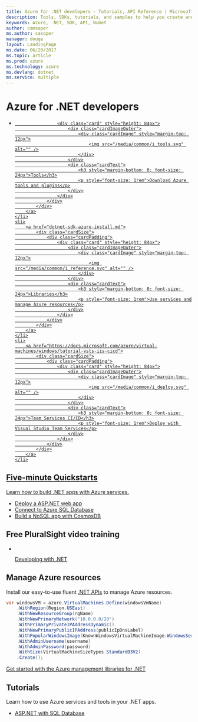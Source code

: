 ```yaml
---
title: Azure for .NET developers - Tutorials, API Reference | Microsoft Docs
description: Tools, SDKs, tutorials, and samples to help you create and deploy .NET apps to Azure.
keywords: Azure, .NET, SDK, API, NuGet
author: camsoper
ms.author: casoper
manager: douge
layout: LandingPage
ms.date: 06/20/2017
ms.topic: article
ms.prod: azure
ms.technology: azure
ms.devlang: dotnet
ms.service: multiple
---
```


# Azure for .NET developers

<ul class="cardsY panelContent">
    <li>
        <a href="dotnet-tools.md">
            <div class="cardSize">
                <div class="cardPadding">

                    <div class="card" style="height: 84px">
                        <div class="cardImageOuter">
                            <div class="cardImage" style="margin-top: 12px">
                                <img src="/media/common/i_tools.svg" alt="" />
                            </div>
                        </div>
                        <div class="cardText">
                            <h3 style="margin-bottom: 0; font-size: 24px">Tools</h3>
                            <p style="font-size: 1rem">Download Azure tools and plugins</p>
                        </div>
                    </div>
                </div>
            </div>
        </a>
    </li>
    <li>
        <a href="dotnet-sdk-azure-install.md">
            <div class="cardSize">
                <div class="cardPadding">
                    <div class="card" style="height: 84px">
                        <div class="cardImageOuter">
                            <div class="cardImage" style="margin-top: 12px">
                                <img src="/media/common/i_reference.svg" alt="" />
                            </div>
                        </div>
                        <div class="cardText">
                            <h3 style="margin-bottom: 0; font-size: 24px">Libraries</h3>
                            <p style="font-size: 1rem">Use services and manage Azure resources</p>
                        </div>
                    </div>
                </div>
            </div>
        </a>
    </li>
    <li>
        <a href="https://docs.microsoft.com/azure/virtual-machines/windows/tutorial-vsts-iis-cicd">
            <div class="cardSize">
                <div class="cardPadding">
                    <div class="card" style="height: 84px">
                        <div class="cardImageOuter">
                            <div class="cardImage" style="margin-top: 12px">
                                <img src="/media/common/i_deploy.svg" alt="" />
                            </div>
                        </div>
                        <div class="cardText">
                            <h3 style="margin-bottom: 0; font-size: 24px">Team Services CI/CD</h3>
                            <p style="font-size: 1rem">Deploy with Visual Studio Team Services</p>
                        </div>
                    </div>
                </div>
            </div>
        </a>
    </li>
</ul>

## Five-minute Quickstarts

Learn how to build .NET apps with Azure services.

* [Deploy a ASP.NET web app](/azure/app-service-web/app-service-web-get-started-dotnet)
* [Connect to Azure SQL Database](/azure/sql-database/sql-database-connect-query-dotnet)
* [Build a NoSQL app with CosmosDB](/azure/cosmos-db/documentdb-dotnet-application)

## Free PluralSight video training

<ul class="panelContent cardsW">
   <li>
      <div class="cardSize">
         <div class="cardPadding">
            <div class="card">
               <div class="cardImageOuter">
                  <div class="cardImage">
                     <a href="https://www.pluralsight.com/courses/developing-dotnet-microsoft-azure-getting-started?twoid=d6abac77-7dcc-4d33-9e03-f85e78989f02" data-linktype="external">
                     <img alt="" src="https://docs.microsoft.com/azure/app-service-web/media/index/video-training-dotnet.png" data-linktype="external"></a>
                  </div>
               </div>
               <div class="cardText">
                  <p>
                     <a href="https://www.pluralsight.com/courses/developing-dotnet-microsoft-azure-getting-started?twoid=d6abac77-7dcc-4d33-9e03-f85e78989f02" data-linktype="external">Developing with .NET</a>
                  </p>
               </div>
            </div>
         </div>
      </div>
   </li>
</ul>

## Manage Azure resources

Install our easy-to-use fluent [.NET APIs](dotnet-sdk-azure-install.md) to manage Azure resources. 

```csharp
var windowsVM = azure.VirtualMachines.Define(windowsVmName)
    .WithRegion(Region.USEast)
    .WithNewResourceGroup(rgName)
    .WithNewPrimaryNetwork("10.0.0.0/28")
    .WithPrimaryPrivateIPAddressDynamic()
    .WithNewPrimaryPublicIPAddress(publicIpDnsLabel)
    .WithPopularWindowsImage(KnownWindowsVirtualMachineImage.WindowsServer2012R2Datacenter)
    .WithAdminUsername(username)
    .WithAdminPassword(password)
    .WithSize(VirtualMachineSizeTypes.StandardD3V2)
    .Create();
 ```

[Get started with the Azure management libraries for .NET](dotnet-sdk-azure-get-started.md)


## Tutorials

Learn how to use Azure services and tools in your .NET apps.

* [ASP.NET with SQL Database](/azure/app-service-web/app-service-web-tutorial-dotnet-sqldatabase)
